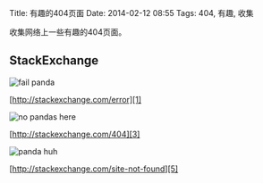 Title: 有趣的404页面
Date: 2014-02-12 08:55
Tags: 404, 有趣, 收集

收集网络上一些有趣的404页面。

[1]: http://stackexchange.com/site-not-found
[2]: /static/images/fun/fail-panda.jpg
[3]: http://stackexchange.com/404
[4]: /static/images/fun/no-pandas-here.jpg
[5]: http://stackexchange.com/site-not-found
[6]: /static/images/fun/panda-huh.jpg

## StackExchange
![fail panda][2]

[http://stackexchange.com/error][1]

![no pandas here][4]

[http://stackexchange.com/404][3]

![panda huh][6]

[http://stackexchange.com/site-not-found][5]

